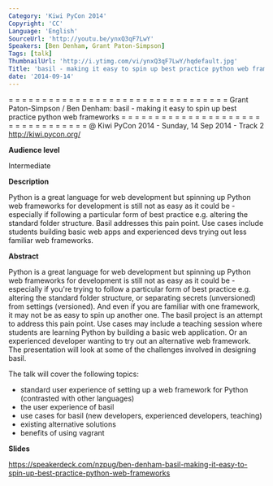 ```yaml
---
Category: 'Kiwi PyCon 2014'
Copyright: 'CC'
Language: 'English'
SourceUrl: 'http://youtu.be/ynxQ3qF7LwY'
Speakers: [Ben Denham, Grant Paton-Simpson]
Tags: [talk]
ThumbnailUrl: 'http://i.ytimg.com/vi/ynxQ3qF7LwY/hqdefault.jpg'
Title: 'basil - making it easy to spin up best practice python web frameworks'
date: '2014-09-14'
---
```

= = = = = = = = = = = = = = = = = = = = = = = = = = = = = = = = = 
Grant Paton-Simpson / Ben Denham:
basil - making it easy to spin up best practice python web frameworks
= = = = = = = = = = = = = = = = = = = = = = = = = = = = = = = = = 
@ Kiwi PyCon 2014 - Sunday, 14 Sep 2014 - Track 2
http://kiwi.pycon.org/

**Audience level**

Intermediate

**Description**

Python is a great language for web development but spinning up Python web frameworks for development is still not as easy as it could be - especially if following a particular form of best practice e.g. altering the standard folder structure. Basil addresses this pain point. Use cases include students building basic web apps and experienced devs trying out less familiar web frameworks.

**Abstract**

Python is a great language for web development but spinning up Python web frameworks for development is still not as easy as it could be - especially if you're trying to follow a particular form of best practice e.g. altering the standard folder structure, or separating secrets (unversioned) from settings (versioned). And even if you are familiar with one framework, it may not be as easy to spin up another one. The basil project is an attempt to address this pain point. Use cases may include a teaching session where students are learning Python by building a basic web application. Or an experienced developer wanting to try out an alternative web framework. The presentation will look at some of the challenges involved in designing basil.

The talk will cover the following topics:

 - standard user experience of setting up a web framework for Python (contrasted with other languages)
 - the user experience of basil
 - use cases for basil (new developers, experienced developers, teaching)
 - existing alternative solutions
 - benefits of using vagrant

**Slides**

https://speakerdeck.com/nzpug/ben-denham-basil-making-it-easy-to-spin-up-best-practice-python-web-frameworks
